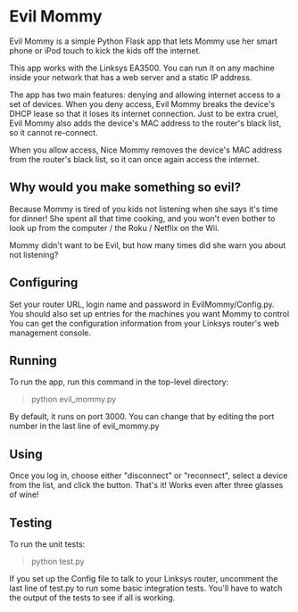 # Evil Mommy #

Evil Mommy is a simple Python Flask app that lets Mommy use her smart phone
or iPod touch to kick the kids off the internet.

This app works with the Linksys EA3500. You can run it on any machine 
inside your network that has a web server and a static IP address.

The app has two main features: denying and allowing internet access to a
set of devices. When you deny access, Evil Mommy breaks the device's DHCP
lease so that it loses its internet connection. Just to be extra cruel, Evil
Mommy also adds the device's MAC address to the router's black list, so it
cannot re-connect.

When you allow access, Nice Mommy removes the device's MAC address from the
router's black list, so it can once again access the internet.

## Why would you make something so evil? ##

Because Mommy is tired of you kids not listening when she says it's time for
dinner! She spent all that time cooking, and you won't even bother to look up
from the computer / the Roku / Netflix on the Wii.

Mommy didn't want to be Evil, but how many times did she  warn you about not 
listening?

## Configuring ##

Set your router URL, login name and password in EvilMommy/Config.py. You 
should also set up entries for the machines you want Mommy to control
You can get the configuration information from your Linksys router's web 
management console.

## Running ##

To run the app, run this command in the top-level directory:

> python evil_mommy.py

By default, it runs on port 3000. You can change that by editing the port
number in the last line of evil_mommy.py

## Using ##

Once you log in, choose either "disconnect" or "reconnect", select a device 
from the list, and click the button. That's it! Works even after three
glasses of wine!

## Testing ##

To run the unit tests:

> python test.py

If you set up the Config file to talk to your Linksys router, uncomment
the last line of test.py to run some basic integration tests. You'll have
to watch the output of the tests to see if all is working.

